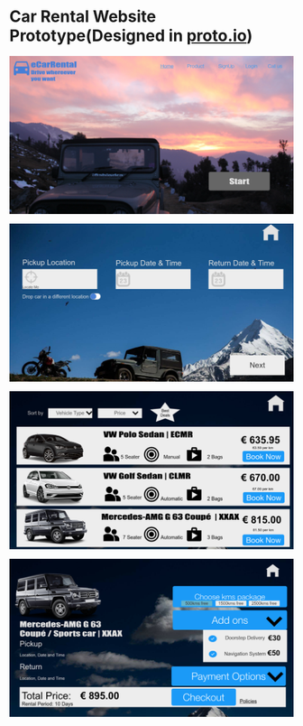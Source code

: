# Car Rental Website Prototype(Designed in [proto.io](https://proto.io/))

![](/images/page1.png)

![](/images/page2.png)

![](/images/page3.png)

![](/images/page4.png)
